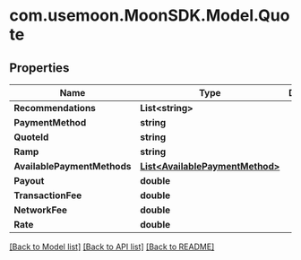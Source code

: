 # com.usemoon.MoonSDK.Model.Quote

## Properties

| Name                        | Type                                                           | Description | Notes |
| --------------------------- | -------------------------------------------------------------- | ----------- | ----- |
| **Recommendations**         | **List\<string>**                                              |             |       |
| **PaymentMethod**           | **string**                                                     |             |       |
| **QuoteId**                 | **string**                                                     |             |       |
| **Ramp**                    | **string**                                                     |             |       |
| **AvailablePaymentMethods** | [**List\<AvailablePaymentMethod>**](AvailablePaymentMethod.md) |             |       |
| **Payout**                  | **double**                                                     |             |       |
| **TransactionFee**          | **double**                                                     |             |       |
| **NetworkFee**              | **double**                                                     |             |       |
| **Rate**                    | **double**                                                     |             |       |

[\[Back to Model list\]](./#documentation-for-models) [\[Back to API list\]](./#documentation-for-api-endpoints) [\[Back to README\]](./)
